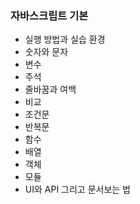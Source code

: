 ### 자바스크립트 기본
- 실행 방법과 실습 환경
- 숫자와 문자
- 변수
- 주석
- 줄바꿈과 여백
- 비교
- 조건문
- 반복문
- 함수
- 배열
- 객체
- 모듈
- UI와 API 그리고 문서보는 법
